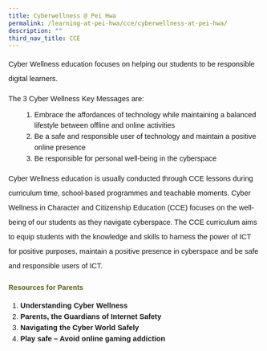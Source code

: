 ```yaml
---
title: Cyberwellness @ Pei Hwa
permalink: /learning-at-pei-hwa/cce/cyberwellness-at-pei-hwa/
description: ""
third_nav_title: CCE
---
```

<p style="font-size:14.5px; line-height:2;margin-top:15px;font-family:sans-serif;">Cyber Wellness education focuses on helping our students to be responsible digital learners.</p>

<p style="font-size:14.5px; line-height:1.5;margin-top:15px; font-family:sans-serif;">The 3 Cyber Wellness Key Messages are:  
</p>
<ol style="margin-top:-5px;margin-left: 2em;">
	<li style="font-size:14.5px; line-height:1.5;font-family:sans-serif;">Embrace the affordances of technology while maintaining a balanced lifestyle between offline and online activities</li>
	<li style="font-size:14.5px; line-height:1.5;font-family:sans-serif;">Be a safe and responsible user of technology and maintain a positive online presence</li>
	<li style="font-size:14.5px; line-height:1.5;font-family:sans-serif;">Be responsible for personal well-being in the cyberspace</li>
</ol>

<p style="font-size:14.5px; line-height:2;margin-top:15px;font-family:sans-serif;">Cyber Wellness education is usually conducted through CCE lessons during curriculum time, school-based programmes and teachable moments. Cyber Wellness in Character and Citizenship Education (CCE) focuses on the well-being of our students as they navigate cyberspace. The CCE curriculum aims to equip students with the knowledge and skills to harness the power of ICT for positive purposes, maintain a positive presence in cyberspace and be safe and responsible users of ICT.</p>

<h4 style="color:#635f1a;font-family:sans-serif;font-weight:bold;">Resources for Parents</h4>

<ol style="margin-top:15px;">
	<li style="font-size:14.5px; line-height:1.5;font-family:sans-serif;"><a href="https://www.schoolbag.edu.sg/story/understanding-cyber-wellness" style="font-size:14.5px; line-height:1.5;font-family:sans-serif;font-weight:bold;text-decoration: none;">Understanding Cyber Wellness</a></li>
	<li style="font-size:14.5px; line-height:1.5;font-family:sans-serif;"><a href="https://www.schoolbag.edu.sg/story/parents-the-guardians-of-internet-safety" style="font-size:14.5px; line-height:1.5;font-family:sans-serif;font-weight:bold;text-decoration: none;">Parents, the Guardians of Internet Safety 
</a></li>
	<li style="font-size:14.5px; line-height:1.5;font-family:sans-serif;"><a href="https://www.schoolbag.edu.sg/story/navigating-the-cyber-world-safely" style="font-size:14.5px; line-height:1.5;font-family:sans-serif;font-weight:bold;text-decoration: none;">Navigating the Cyber World Safely
</a></li>
	<li style="font-size:14.5px; line-height:1.5;font-family:sans-serif;"><a href="https://www.schoolbag.edu.sg/story/play-safe-avoid-online-gaming-addiction" style="font-size:14.5px; line-height:1.5;font-family:sans-serif;font-weight:bold;text-decoration: none;">Play safe – Avoid online gaming addiction</a></li>
</ol>
